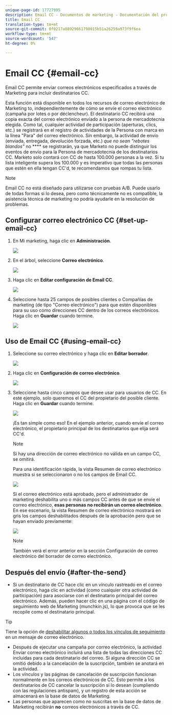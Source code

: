 ```yaml
---
unique-page-id: 17727995
description: Email CC - Documentos de marketing - Documentación del producto
title: Email CC
translation-type: tm+mt
source-git-commit: 0f0217a88929661798015b51a26259a973f9f6ea
workflow-type: tm+mt
source-wordcount: '547'
ht-degree: 0%

---
```



# Email CC {#email-cc}

Email CC permite enviar correos electrónicos especificados a través de Marketing para incluir destinatarios CC.

Esta función está disponible en todos los recursos de correo electrónico de Marketing to, independientemente de cómo se envíe el correo electrónico (campaña por lotes o por déclencheur). El destinatario CC recibirá una copia exacta del correo electrónico enviado a la persona de mercadotecnia elegida. Como tal, cualquier actividad de participación (aperturas, clics, etc.) se registrará en el registro de actividades de la Persona con marca en la línea &quot;Para&quot; del correo electrónico. Sin embargo, la actividad de envío (enviada, entregada, devolución forzada, etc.) _que no sean &quot;rebotes blandos&quot;_ no  **** se registrarán, ya que Marketo no puede distinguir los eventos de envío para la Persona de mercadotecnia de los destinatarios CC. Marketo solo contará con CC de hasta 100.000 personas a la vez. Si tu lista inteligente supera los 100.000 y es imperativo que todas las personas que estén en ella tengan CC&#39;d, te recomendamos que rompas tu lista.

>[!NOTE]
>
>Email CC no está diseñado para utilizarse con pruebas A/B. Puede usarlo de todas formas si lo desea, pero como técnicamente no es compatible, la asistencia técnica de marketing no podría ayudarle en la resolución de problemas.

## Configurar correo electrónico CC {#set-up-email-cc}

1. En Mi marketing, haga clic en **Administración**.

   ![](assets/one.png)

1. En el árbol, seleccione **Correo electrónico**.

   ![](assets/two.png)

1. Haga clic en **Editar configuración de Email CC**.

   ![](assets/three.png)

1. Seleccione hasta 25 campos de posibles clientes o Compañías de marketing (de tipo &quot;Correo electrónico&quot;) para que estén disponibles para su uso como direcciones CC dentro de los correos electrónicos. Haga clic en **Guardar** cuando termine.

   ![](assets/four.png)

## Uso de Email CC {#using-email-cc}

1. Seleccione su correo electrónico y haga clic en **Editar borrador**.

   ![](assets/five.png)

1. Haga clic en **Configuración de correo electrónico**.

   ![](assets/six.png)

1. Seleccione hasta cinco campos que desee usar para usuarios de CC. En este ejemplo, solo queremos el CC del propietario del posible cliente. Haga clic en **Guardar** cuando termine.

   ![](assets/seven.png)

   ¡Es tan simple como eso! En el ejemplo anterior, cuando envíe el correo electrónico, el propietario principal de los destinatarios que elija será CC&#39;d.

   >[!NOTE]
   >
   >Si hay una dirección de correo electrónico no válida en un campo CC, se omitirá.

   Para una identificación rápida, la vista Resumen de correo electrónico muestra si se seleccionaron o no los campos de Email CC.

   ![](assets/eight.png)

   Si el correo electrónico está aprobado, pero el administrador de marketing deshabilita uno o más campos CC antes de que se envíe el correo electrónico, **esas personas no recibirán un correo electrónico**. En ese escenario, la vista Resumen de correo electrónico mostrará en gris los campos deshabilitados después de la aprobación pero que se hayan enviado previamente:

   ![](assets/removal.png)

   >[!NOTE]
   >
   >También verá el error anterior en la sección Configuración de correo electrónico del borrador de correo electrónico.

## Después del envío {#after-the-send}

* Si un destinatario de CC hace clic en un vínculo rastreado en el correo electrónico, haga clic en actividad (como cualquier otra actividad de participación) para asociarse con el destinatario principal del correo electrónico. Además, pueden hacer clic en una página con el código de seguimiento web de Marketing (munchkin.js), lo que provoca que se les recopile como el destinatario principal.

>[!TIP]
>
>Tiene la opción de [deshabilitar algunos o todos los vínculos de seguimiento](/help/marketo/product-docs/email-marketing/general/functions-in-the-editor/disable-tracking-for-an-email-link.md) en un mensaje de correo electrónico.

* Después de ejecutar una campaña por correo electrónico, la actividad Enviar correo electrónico incluirá una lista de todas las direcciones CC incluidas para cada destinatario del correo. Si alguna dirección CC se omitió debido a la cancelación de la suscripción, también se anotará en la actividad.
* Los vínculos y las páginas de cancelación de suscripción funcionan normalmente en los correos electrónicos de CC. Esto permite a los destinatarios de CC cancelar la suscripción si lo desean (cumpliendo con las regulaciones antispam), y un registro de esta acción se almacenará en la base de datos de Marketing.
* Las personas que aparecen como no suscritas en la base de datos de Marketing recibirán **no** correos electrónicos a través de CC.
